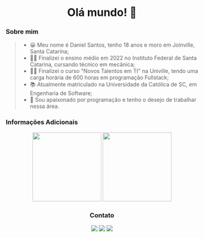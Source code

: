 <h1 align="center"> Olá mundo! 👋 </h1>

### Sobre mim
>- 😀 Meu nome é Daniel Santos, tenho 18 anos e moro em Joinville, Santa Catarina;
>- 👨‍🎓 Finalizei o ensino médio em 2022 no Instituto Federal de Santa Catarina, cursando técnico em mecânica;
>- 👨‍💻 Finalizei o curso "Novos Talentos em TI" na Univille, tendo uma carga horária de 600 horas em programação Fullstack;
>- 📚 Atualmente matriculado na Universidade da Católica de SC, em Engenharia de Software;
>- 🖤 Sou apaixonado por programação e tenho o desejo de trabalhar nessa área.

### Informações Adicionais
<div align="center">
  <img height="180em" src=https://github-readme-stats.vercel.app/api?username=danisantosss&show_icons=true&theme=light&include_all_commits=true&count_private=true"/>
  <img height="180em" src=https://github-readme-stats.vercel.app/api/top-langs/?username=danisantosss&layout=compact&langs_count=7&theme=light"/>
</div>

<div align="center">
  <h3>Contato</h3>
  <a href = "mailto:danisantos5075@gmail.com"><img src="https://img.shields.io/badge/-Gmail-%23333?style=for-the-badge&logo=gmail&logoColor=white"         target="_blank"></a>
  <a href="https://www.linkedin.com/in/daniel-santos-650093243/" target="_blank"><img src="https://img.shields.io/badge/-LinkedIn-%230077B5?style=for-the-badge&logo=linkedin&logoColor=white" target="_blank"></a> 
  <a href="https://instagram.com/danisantosss__" target="_blank"><img src="https://img.shields.io/badge/-Instagram-%23E4405F?style=for-the-badge&logo=instagram&logoColor=white" target="_blank"></a>
</div>





<!--
**danisantosss/danisantosss** is a ✨ _special_ ✨ repository because its `README.md` (this file) appears on your GitHub profile.

Here are some ideas to get you started:

- 🔭 I’m currently working on ...
- 🌱 I’m currently learning ...
- 👯 I’m looking to collaborate on ...
- 🤔 I’m looking for help with ...
- 💬 Ask me about ...
- 📫 How to reach me: ...
- 😄 Pronouns: ...
- ⚡ Fun fact: ...
-->
